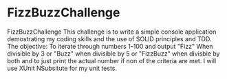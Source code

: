 # FizzBuzzChallenge
FizzBuzzChallenge This challenge is to write a simple console application demostrating my coding skills and the use of SOLID principles and TDD. The objective: To iterate through numbers 1-100 and output "Fizz" When divisible by 3 or "Buzz" when divisible by 5 or "FizzBuzz" when divisble by both and to just print the actual number if non of the criteria are met. I will use XUnit NSubsitute for my unit tests.
